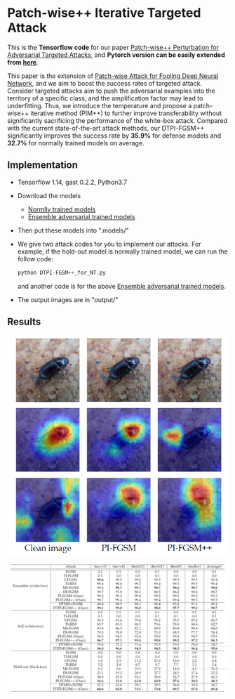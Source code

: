 # Patch-wise++ Iterative Targeted Attack 
This is the **Tensorflow code** for our paper [Patch-wise++ Perturbation for Adversarial Targeted Attacks](http://arxiv.org/abs/2007.06765), and **Pytorch version can be easily extended from [here](https://github.com/qilong-zhang/Patch-wise-iterative-attack/tree/master/Pytorch%20version)**.

This paper is the extension of [Patch-wise Attack for Fooling Deep Neural Network](https://arxiv.org/abs/2007.06765), and we aim to boost the success rates of targeted attack.  Consider targeted attacks aim to push the adversarial examples into the territory of a specific class, and the amplification factor may lead to underfitting. Thus, we introduce the temperature and propose a patch-wise++ iterative method (PIM++) to further improve transferability without significantly sacrificing the performance of the white-box attack. Compared with the current state-of-the-art attack methods, our DTPI-FGSM++  significantly improves the success rate by **35.9\%** for defense models and **32.7\%** for normally trained models on average.

## Implementation
- Tensorflow 1.14, gast 0.2.2, Python3.7

- Download the models

  - [Normlly trained models](https://github.com/tensorflow/models/tree/master/research/slim#Pretrained)
  - [Ensemble  adversarial trained models](https://github.com/tensorflow/models/tree/master/research/adv_imagenet_models?spm=5176.12282029.0.0.3a9e79b7cynrQf)
  
- Then put these models into ".models/"

- We give two attack codes for you to implement our attacks. For example, if the hold-out model is normally trained model, we can run the follow code:

  ```python
  python DTPI-FGSM++_for_NT.py
  ```

  and another code is for the above [Ensemble  adversarial trained models](https://github.com/tensorflow/models/tree/master/research/adv_imagenet_models?spm=5176.12282029.0.0.3a9e79b7cynrQf).

- The output images are in "output/"



## Results

![](https://github.com/qilong-zhang/Targeted_Patch-wise-plusplus_iterative_attack/blob/master/readme_img/cam.png)

![](https://github.com/qilong-zhang/Targeted_Patch-wise-plusplus_iterative_attack/blob/master/readme_img/result.png)





